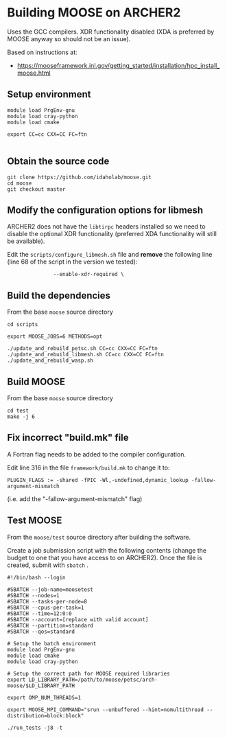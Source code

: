 # Building MOOSE on ARCHER2

Uses the GCC compilers. XDR functionality disabled (XDA is preferred by MOOSE anyway so 
should not be an issue).

Based on instructions at:

 - https://mooseframework.inl.gov/getting_started/installation/hpc_install_moose.html

## Setup environment

```
module load PrgEnv-gnu
module load cray-python
module load cmake

export CC=cc CXX=CC FC=ftn


```

## Obtain the source code

```
git clone https://github.com/idaholab/moose.git
cd moose
git checkout master
```

## Modify the configuration options for libmesh

ARCHER2 does not have the `libtirpc` headers installed so we need to disable the 
optional XDR functionality (preferred XDA functionality will still be available).

Edit the `scripts/configure_libmesh.sh` file and **remove** the following line
(line 68 of the script in the version we tested):

```
               --enable-xdr-required \
```

## Build the dependencies

From the base `moose` source directory

```
cd scripts

export MOOSE_JOBS=6 METHODS=opt

./update_and_rebuild_petsc.sh CC=cc CXX=CC FC=ftn
./update_and_rebuild_libmesh.sh CC=cc CXX=CC FC=ftn
./update_and_rebuild_wasp.sh
```

## Build MOOSE

From the base `moose` source directory

```
cd test
make -j 6
```

## Fix incorrect "build.mk" file

A Fortran flag needs to be added to the compiler configuration.

Edit line 316 in the file `framework/build.mk` to change it to:

```
PLUGIN_FLAGS := -shared -fPIC -Wl,-undefined,dynamic_lookup -fallow-argument-mismatch
```

(i.e. add the "-fallow-argument-mismatch" flag)

## Test MOOSE

From the `moose/test` source directory after building the software.

Create a job submission script with the following contents (change the budget to
one that you have access to on ARCHER2). Once the file is created, submit with
`sbatch` .

```
#!/bin/bash --login

#SBATCH --job-name=moosetest
#SBATCH --nodes=1
#SBATCH --tasks-per-node=8
#SBATCH --cpus-per-task=1
#SBATCH --time=12:0:0
#SBATCH --account=[replace with valid account]
#SBATCH --partition=standard
#SBATCH --qos=standard

# Setup the batch environment
module load PrgEnv-gnu
module load cmake
module load cray-python

# Setup the correct path for MOOSE required libraries
export LD_LIBRARY_PATH=/path/to/moose/petsc/arch-moose/$LD_LIBRARY_PATH

export OMP_NUM_THREADS=1

export MOOSE_MPI_COMMAND="srun --unbuffered --hint=nomultithread --distribution=block:block"

./run_tests -j8 -t
```


